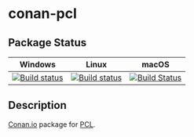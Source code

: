 # conan-pcl

## Package Status

| Windows | Linux | macOS |
|:-------:|:-----:|:-----:|
|[![Build status](https://ci.appveyor.com/api/projects/status/0y4gjeseoe9j1wa3/branch/testing%2F1.11.1?svg=true)](https://ci.appveyor.com/project/SpaceIm/conan-pcl)|[![Build status](https://github.com/SpaceIm/conan-pcl/workflows/.github/workflows/conan.yml/badge.svg?branch=testing%2F1.11.1)](https://github.com/SpaceIm/conan-pcl/actions?query=branch%3Atesting%2F1.11.1)|[![Build Status](https://travis-ci.com/SpaceIm/conan-pcl.svg?branch=testing%2F1.11.1)](https://travis-ci.com/SpaceIm/conan-pcl)|

## Description

[Conan.io](https://conan.io) package for [PCL](https://pointclouds.org).
